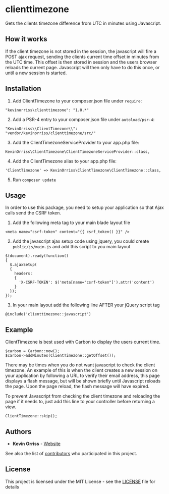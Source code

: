 # clienttimezone
Gets the clients timezone difference from UTC in minutes using Javascript.

## How it works
If the client timezone is not stored in the session, the javascript will fire a POST ajax 
request, sending the clients current time offset in minutes from the UTC time. This offset
is then stored in session and the users browser reloads the current page. Javascript will 
then only have to do this once, or until a new session is started.

## Installation

1. Add ClientTimezone to your composer.json file under `require`:

  `"kevinorriss\clienttimezone": "1.0.*"`

2. Add a PSR-4 entry to your composer.json file under `autoload/psr-4`:

  `"KevinOrriss\\ClientTimezone\\": "vendor/kevinorriss/clienttimezone/src/"`

3. Add the ClientTimezoneServiceProvider to your app.php file:

  `KevinOrriss\ClientTimezone\ClientTimezoneServiceProvider::class,`
  
4. Add the ClientTimezone alias to your app.php file:

  `'ClientTimezone' => KevinOrriss\ClientTimezone\ClientTimezone::class,`

5. Run `composer update`

## Usage

In order to use this package, you need to setup your application so that Ajax calls send the 
CSRF token.

1. Add the following meta tag to your main blade layout file

  `<meta name="csrf-token" content="{{ csrf_token() }}" />`

2. Add the javascript ajax setup code using jquery, you could create `public/js/main.js` and add this script to you main layout

  ```
  $(document).ready(function()
  {
    $.ajaxSetup(
    {
      headers:
      {
        'X-CSRF-TOKEN': $('meta[name="csrf-token"]').attr('content')
      }
    });
  });
  ```
3. In your main layout add the following line AFTER your jQuery script tag

  `@include('clienttimezone::javascript')`
  
## Example

ClientTimezone is best used with Carbon to display the users current time.

```
$carbon = Carbon::now();
$carbon->addMinutes(ClientTimezone::getOffset());
```

There may be times when you do not want javascript to check the client timezone. An example
of this is when the client creates a new session on your application by following a URL
to verify their email address, this page displays a flash message, but will be shown briefly
until Javascript reloads the page. Upon the page reload, the flash message will have expired.

To prevent Javascript from checking the client timezone and reloading the page if it needs to,
just add this line to your controller before returning a view.

`ClientTimezone::skip();`

## Authors

* **Kevin Orriss** - [Website](http://kevinorriss.com)

See also the list of [contributors](https://github.com/kevinorriss/clienttimezone/graphs/contributors) who participated in this project.

## License

This project is licensed under the MIT License - see the [LICENSE](LICENSE.md) file for details
